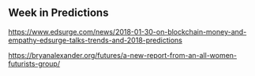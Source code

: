 ## Week in Predictions

https://www.edsurge.com/news/2018-01-30-on-blockchain-money-and-empathy-edsurge-talks-trends-and-2018-predictions

https://bryanalexander.org/futures/a-new-report-from-an-all-women-futurists-group/
